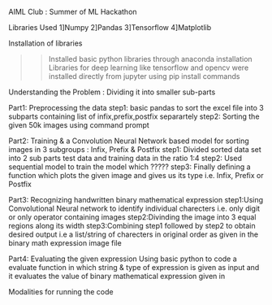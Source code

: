AIML Club : Summer of ML Hackathon

Libraries Used
1]Numpy
2]Pandas
3]Tensorflow
4]Matplotlib

Installation of libraries
>>Installed basic python libraries through anaconda installation
>>Libraries for deep learning like tensorflow and opencv were installed directly from jupyter using pip install commands

Understanding the Problem : Dividing it into smaller sub-parts

Part1: Preprocessing the data
step1: basic pandas to sort the excel file into 3 subparts containing list of infix,prefix,postfix separartely
step2: Sorting the given 50k images using command prompt 

Part2: Training & a Convolution Neural Network based model for sorting images in 3 subgroups : Infix, Prefix & Postfix
step1: Divided sorted data set into 2 sub parts test data and training data in the ratio 1:4
step2: Used sequential model to train the model which  ?????
step3: Finally defining a function which plots the given image and gives us its type i.e. Infix, Prefix or Postfix

Part3: Recognizing handwritten binary mathematical expression
step1:Using Convolutional Neural network to identify individual charecters i.e. only digit or only operator containing images
step2:Divinding the image into 3 equal regions along its width
step3:Combining step1 followed by step2 to obtain desired output i.e a list/string of charecters in original order as given in the binary math expression image file


Part4: Evaluating the given expression
Using basic python to code a evaluate function in which string & type of expression is given as input and it evaluates the value of binary mathematical expression given in


Modalities for running the code

